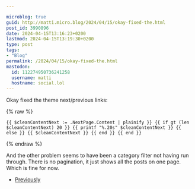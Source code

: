 ```yaml
---

microblog: true
guid: http://matti.micro.blog/2024/04/15/okay-fixed-the.html
post_id: 3990896
date: 2024-04-15T13:16:23+0200
lastmod: 2024-04-15T13:19:30+0200
type: post
tags:
- "Blog"
permalink: /2024/04/15/okay-fixed-the.html
mastodon:
  id: 112274950736241258
  username: matti
  hostname: social.lol
---
```

Okay fixed the theme next/previous links:

{% raw %}
```
{{ $cleanContentNext := .NextPage.Content | plainify }} {{ if gt (len $cleanContentNext) 20 }} {{ printf "%.20s" $cleanContentNext }} {{ else }} {{ $cleanContentNext }} {{ end }} {{ end }}
```
{% endraw %}

And the other problem seems to have been a category filter not having run through. There is no pagination, it just shows all the posts on one page. Which is fine for now.

- [Previously](/2024/04/15/my-theme-switch.html)
